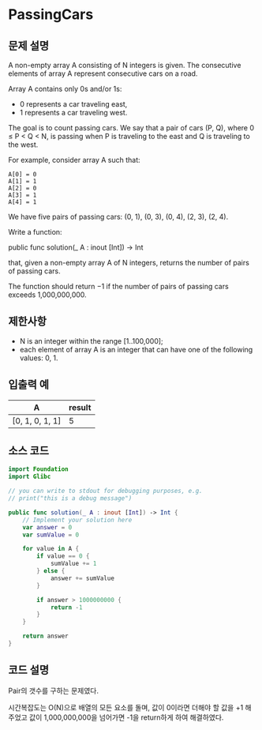 # PassingCars

## 문제 설명
A non-empty array A consisting of N integers is given. The consecutive elements of array A represent consecutive cars on a road.

Array A contains only 0s and/or 1s:

- 0 represents a car traveling east,
- 1 represents a car traveling west.

The goal is to count passing cars. We say that a pair of cars (P, Q), where 0 ≤ P < Q < N, is passing when P is traveling to the east and Q is traveling to the west.

For example, consider array A such that:

    A[0] = 0
    A[1] = 1
    A[2] = 0
    A[3] = 1
    A[4] = 1
We have five pairs of passing cars: (0, 1), (0, 3), (0, 4), (2, 3), (2, 4).

Write a function:

public func solution(_ A : inout [Int]) -> Int

that, given a non-empty array A of N integers, returns the number of pairs of passing cars.

The function should return −1 if the number of pairs of passing cars exceeds 1,000,000,000.

## 제한사항
 - N is an integer within the range [1..100,000];
 - each element of array A is an integer that can have one of the following values: 0, 1.

## 입출력 예
| A | result |
| - | ------ |
|[0, 1, 0, 1, 1]|    5   |


## 소스 코드
```Swift
import Foundation
import Glibc

// you can write to stdout for debugging purposes, e.g.
// print("this is a debug message")

public func solution(_ A : inout [Int]) -> Int {
    // Implement your solution here
    var answer = 0
    var sumValue = 0

    for value in A {
        if value == 0 {
            sumValue += 1
        } else {
            answer += sumValue
        }

        if answer > 1000000000 {
            return -1
        }
    }

    return answer
}
```

## 코드 설명
Pair의 갯수를 구하는 문제였다.

시간복잡도는 O(N)으로 배열의 모든 요소를 돌며, 값이 0이라면 더해야 할 값을 +1 해주었고
값이 1,000,000,000을 넘어가면 -1을 return하게 하여 해결하였다.